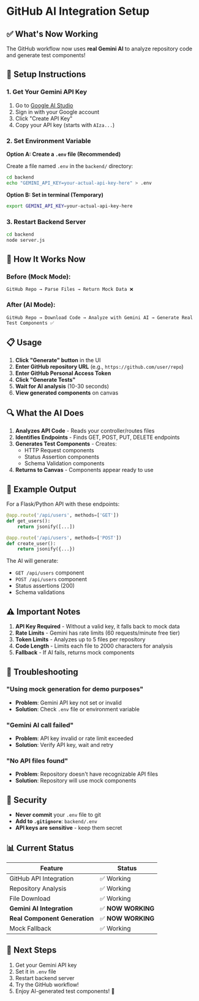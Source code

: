 # GitHub AI Integration Setup

## ✅ What's Now Working

The GitHub workflow now uses **real Gemini AI** to analyze repository code and generate test components!

## 🔧 Setup Instructions

### 1. Get Your Gemini API Key

1. Go to [Google AI Studio](https://makersuite.google.com/app/apikey)
2. Sign in with your Google account
3. Click "Create API Key"
4. Copy your API key (starts with `AIza...`)

### 2. Set Environment Variable

**Option A: Create a `.env` file (Recommended)**

Create a file named `.env` in the `backend/` directory:

```bash
cd backend
echo "GEMINI_API_KEY=your-actual-api-key-here" > .env
```

**Option B: Set in terminal (Temporary)**

```bash
export GEMINI_API_KEY=your-actual-api-key-here
```

### 3. Restart Backend Server

```bash
cd backend
node server.js
```

## 🎯 How It Works Now

### **Before (Mock Mode):**
```
GitHub Repo → Parse Files → Return Mock Data ❌
```

### **After (AI Mode):**
```
GitHub Repo → Download Code → Analyze with Gemini AI → Generate Real Test Components ✅
```

## 📋 Usage

1. **Click "Generate" button** in the UI
2. **Enter GitHub repository URL** (e.g., `https://github.com/user/repo`)
3. **Enter GitHub Personal Access Token**
4. **Click "Generate Tests"**
5. **Wait for AI analysis** (10-30 seconds)
6. **View generated components** on canvas

## 🔍 What the AI Does

1. **Analyzes API Code** - Reads your controller/routes files
2. **Identifies Endpoints** - Finds GET, POST, PUT, DELETE endpoints
3. **Generates Test Components** - Creates:
   - HTTP Request components
   - Status Assertion components
   - Schema Validation components
4. **Returns to Canvas** - Components appear ready to use

## 🎨 Example Output

For a Flask/Python API with these endpoints:
```python
@app.route('/api/users', methods=['GET'])
def get_users():
    return jsonify([...])

@app.route('/api/users', methods=['POST'])
def create_user():
    return jsonify({...})
```

The AI will generate:
- `GET /api/users` component
- `POST /api/users` component
- Status assertions (200)
- Schema validations

## ⚠️ Important Notes

1. **API Key Required** - Without a valid key, it falls back to mock data
2. **Rate Limits** - Gemini has rate limits (60 requests/minute free tier)
3. **Token Limits** - Analyzes up to 5 files per repository
4. **Code Length** - Limits each file to 2000 characters for analysis
5. **Fallback** - If AI fails, returns mock components

## 🐛 Troubleshooting

### "Using mock generation for demo purposes"
- **Problem**: Gemini API key not set or invalid
- **Solution**: Check `.env` file or environment variable

### "Gemini AI call failed"
- **Problem**: API key invalid or rate limit exceeded
- **Solution**: Verify API key, wait and retry

### "No API files found"
- **Problem**: Repository doesn't have recognizable API files
- **Solution**: Repository will use mock components

## 🔐 Security

- **Never commit** your `.env` file to git
- **Add to `.gitignore`**: `backend/.env`
- **API keys are sensitive** - keep them secret

## 📊 Current Status

| Feature | Status |
|---------|--------|
| GitHub API Integration | ✅ Working |
| Repository Analysis | ✅ Working |
| File Download | ✅ Working |
| **Gemini AI Integration** | ✅ **NOW WORKING** |
| **Real Component Generation** | ✅ **NOW WORKING** |
| Mock Fallback | ✅ Working |

## 🚀 Next Steps

1. Get your Gemini API key
2. Set it in `.env` file
3. Restart backend server
4. Try the GitHub workflow!
5. Enjoy AI-generated test components! 🎉

